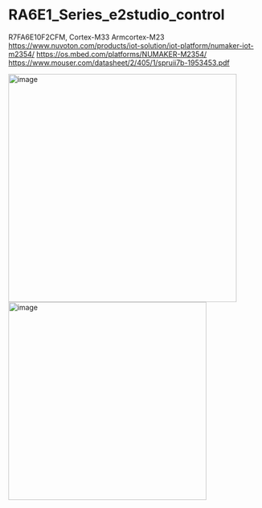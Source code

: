 # RA6E1_Series_e2studio_control
R7FA6E10F2CFM, Cortex-M33
Armcortex-M23
https://www.nuvoton.com/products/iot-solution/iot-platform/numaker-iot-m2354/
https://os.mbed.com/platforms/NUMAKER-M2354/
https://www.mouser.com/datasheet/2/405/1/spruii7b-1953453.pdf

<img width="454" alt="image" src="https://github.com/saidijongo/RA6E1_Series_e2studio_control/assets/31678025/fab438c1-40e1-4471-97ff-c250c35a0d02">

<img width="394" alt="image" src="https://github.com/saidijongo/RA6E1_Series_e2studio_control/assets/31678025/494e179a-f75d-4d17-acd1-84a9f8d4ac78">


